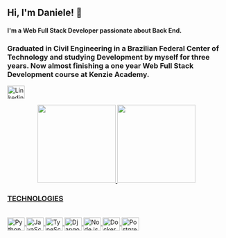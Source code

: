 ## Hi, I'm Daniele! 💬

#### I'm a Web Full Stack Developer passionate about Back End.
### Graduated in Civil Engineering in a Brazilian Federal Center of Technology and studying Development by myself for three years. Now almost finishing a one year Web Full Stack Development course at Kenzie Academy.


<div style="display: inline_block">
  <p We can get in touch in English or Portuguese.  />
  <a href="https://www.linkedin.com/in/daniele-calixto-barros" />
  <img align="center" alt="Linkedin" height="30" width="40" src="https://cdn.jsdelivr.net/gh/devicons/devicon/icons/linkedin/linkedin-original.svg" />
</div>

<!--
**danielecalixto/danielecalixto** is a ✨ _special_ ✨ repository because its `README.md` (this file) appears on your GitHub profile.

Here are some ideas to get you started:

🔭 I’m currently working on ...
- 🌱 I’m currently learning ...
- 👯 I’m looking to collaborate on ...
- 🤔 I’m looking for help with ...
- 💬 Ask me about ...
- 📫 How to reach me: ...
- 😄 Pronouns: ...
- ⚡ Fun fact: ...
-->
<div align="center">
  <a href="https://github.com/danielecalixto">
  <img height="180em" src="https://github-readme-stats.vercel.app/api?username=danielecalixto&show_icons=true&theme=dracula&include_all_commits=true&count_private=true"/>
  <img height="180em" src="https://github-readme-stats.vercel.app/api/top-langs/?username=danielecalixto&layout=compact&langs_count=7&theme=dracula"/>
</div>

### TECHNOLOGIES
  
<div style="display: inline_block"><br>
  <img align="center" alt="Python" height="30" width="40" src="https://cdn.jsdelivr.net/gh/devicons/devicon/icons/python/python-original.svg" />
  <img align="center" alt="JavaScript" height="30" width="40" src="https://cdn.jsdelivr.net/gh/devicons/devicon/icons/javascript/javascript-original.svg" />
  <img align="center" alt="TypeScript" height="30" width="40" src="https://cdn.jsdelivr.net/gh/devicons/devicon/icons/typescript/typescript-original.svg" />          
  <img align="center" alt="Django" height="30" width="40" src="https://cdn.jsdelivr.net/gh/devicons/devicon/icons/django/django-plain-wordmark.svg" />
  <img align="center" alt="Node.js" height="30" width="40" src="https://cdn.jsdelivr.net/gh/devicons/devicon/icons/nodejs/nodejs-original.svg" />
  <img align="center" alt="Docker" height="30" width="40" src="https://cdn.jsdelivr.net/gh/devicons/devicon/icons/docker/docker-original-wordmark.svg" />
  <img align="center" alt="PostgreSQL" height="30" width="40" src="https://cdn.jsdelivr.net/gh/devicons/devicon/icons/postgresql/postgresql-original-wordmark.svg" />
</div>          

